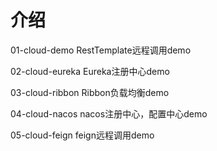 # 介绍

01-cloud-demo   RestTemplate远程调用demo

02-cloud-eureka   Eureka注册中心demo

03-cloud-ribbon   Ribbon负载均衡demo

04-cloud-nacos   nacos注册中心，配置中心demo

05-cloud-feign   feign远程调用demo